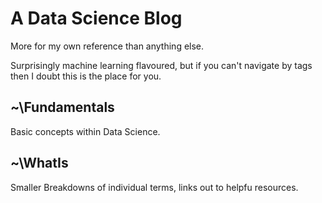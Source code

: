 # A Data Science Blog
More for my own reference than anything else.

Surprisingly machine learning flavoured, but if you can't navigate by tags then I doubt this is the place for you.

## ~\Fundamentals
Basic concepts within Data Science.

## ~\WhatIs
Smaller Breakdowns of individual terms, links out to helpfu resources.


